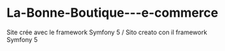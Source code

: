 # La-Bonne-Boutique---e-commerce
Site crée avec le framework Symfony 5 / Sito creato con il framework Symfony 5
